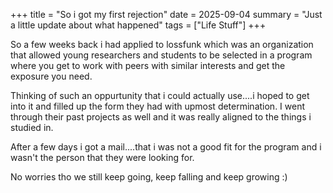 +++
title = "So i got my first rejection"
date = 2025-09-04
summary = "Just a little update about what happened"
tags = ["Life Stuff"]
+++

So a few weeks back i had applied to lossfunk which was an organization that allowed young researchers and students to be selected in a program where you get to work with peers with similar interests and get the exposure you need.

Thinking of such an oppurtunity that i could actually use....i hoped to get into it and filled up the form they had with upmost determination. I went through their past projects as well and it was really aligned to the things i studied in.

After a few days i got a mail....that i was not a good fit for the program and i wasn't the person that they were looking for.

No worries tho we still keep going, keep falling and keep growing :)